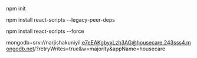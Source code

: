 npm init

npm install react-scripts --legacy-peer-deps

npm install react-scripts --force



mongodb+srv://narjishakuniyil:e7eEAKgbyxLzh3AG@housecare.243sss4.mongodb.net/?retryWrites=true&w=majority&appName=housecare